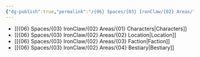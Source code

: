 ```yaml
---
{"dg-publish":true,"permalink":"/{06} Spaces/{03} IronClaw/{02} Areas/","title":"{02} Areas","pinned":true}
---
```



- [[{06} Spaces/{03} IronClaw/{02} Areas/{01} Characters\|Characters]]
- [[{06} Spaces/{03} IronClaw/{02} Areas/{02} Location\|Location]]
- [[{06} Spaces/{03} IronClaw/{02} Areas/{03} Faction\|Faction]]
- [[{06} Spaces/{03} IronClaw/{02} Areas/{04} Bestiary\|Bestiary]]
